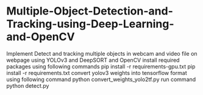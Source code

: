 # Multiple-Object-Detection-and-Tracking-using-Deep-Learning-and-OpenCV
Implement Detect and tracking multiple objects in webcam and video file on webpage using YOLOv3 and DeepSORT and OpenCV
install required packages using following commands
pip install -r requirements-gpu.txt
pip install -r requirements.txt
convert yolov3 weights into tensorflow format using following command
python convert_weights_yolo2tf.py
run command
python detect.py
